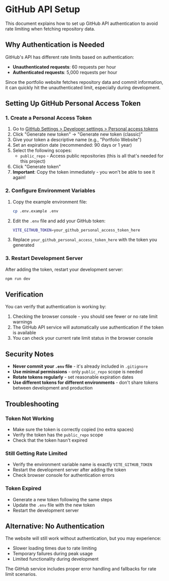 # GitHub API Setup

This document explains how to set up GitHub API authentication to avoid rate limiting when fetching repository data.

## Why Authentication is Needed

GitHub's API has different rate limits based on authentication:

- **Unauthenticated requests**: 60 requests per hour
- **Authenticated requests**: 5,000 requests per hour

Since the portfolio website fetches repository data and commit information, it can quickly hit the unauthenticated limit, especially during development.

## Setting Up GitHub Personal Access Token

### 1. Create a Personal Access Token

1. Go to [GitHub Settings > Developer settings > Personal access tokens](https://github.com/settings/tokens)
2. Click "Generate new token" → "Generate new token (classic)"
3. Give your token a descriptive name (e.g., "Portfolio Website")
4. Set an expiration date (recommended: 90 days or 1 year)
5. Select the following scopes:
   - `public_repo` - Access public repositories (this is all that's needed for this project)
6. Click "Generate token"
7. **Important**: Copy the token immediately - you won't be able to see it again!

### 2. Configure Environment Variables

1. Copy the example environment file:

   ```bash
   cp .env.example .env
   ```

2. Edit the `.env` file and add your GitHub token:

   ```bash
   VITE_GITHUB_TOKEN=your_github_personal_access_token_here
   ```

3. Replace `your_github_personal_access_token_here` with the token you generated

### 3. Restart Development Server

After adding the token, restart your development server:

```bash
npm run dev
```

## Verification

You can verify that authentication is working by:

1. Checking the browser console - you should see fewer or no rate limit warnings
2. The GitHub API service will automatically use authentication if the token is available
3. You can check your current rate limit status in the browser console

## Security Notes

- **Never commit your `.env` file** - it's already included in `.gitignore`
- **Use minimal permissions** - only `public_repo` scope is needed
- **Rotate tokens regularly** - set reasonable expiration dates
- **Use different tokens for different environments** - don't share tokens between development and production

## Troubleshooting

### Token Not Working

- Make sure the token is correctly copied (no extra spaces)
- Verify the token has the `public_repo` scope
- Check that the token hasn't expired

### Still Getting Rate Limited

- Verify the environment variable name is exactly `VITE_GITHUB_TOKEN`
- Restart the development server after adding the token
- Check browser console for authentication errors

### Token Expired

- Generate a new token following the same steps
- Update the `.env` file with the new token
- Restart the development server

## Alternative: No Authentication

The website will still work without authentication, but you may experience:

- Slower loading times due to rate limiting
- Temporary failures during peak usage
- Limited functionality during development

The GitHub service includes proper error handling and fallbacks for rate limit scenarios.

